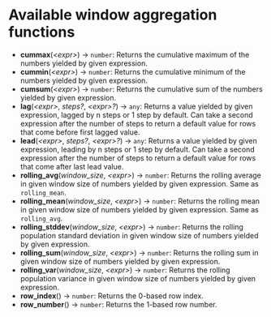 # Available window aggregation functions

- **cummax**(*\<expr\>*) -> `number`: Returns the cumulative maximum of the numbers yielded by given expression.
- **cummin**(*\<expr\>*) -> `number`: Returns the cumulative minimum of the numbers yielded by given expression.
- **cumsum**(*\<expr\>*) -> `number`: Returns the cumulative sum of the numbers yielded by given expression.
- **lag**(*\<expr\>*, *steps?*, *\<expr\>?*) -> `any`: Returns a value yielded by given expression, lagged by n steps or 1 step by default. Can take a second expression after the number of steps to return a default value for rows that come before first lagged value.
- **lead**(*\<expr\>*, *steps?*, *\<expr\>?*) -> `any`: Returns a value yielded by given expression, leading by n steps or 1 step by default. Can take a second expression after the number of steps to return a default value for rows that come after last lead value.
- **rolling_avg**(*window_size*, *\<expr\>*) -> `number`: Returns the rolling average in given window size of numbers yielded by given expression. Same as `rolling_mean`.
- **rolling_mean**(*window_size*, *\<expr\>*) -> `number`: Returns the rolling mean in given window size of numbers yielded by given expression. Same as `rolling_avg`.
- **rolling_stddev**(*window_size*, *\<expr\>*) -> `number`: Returns the rolling population standard deviation in given window size of numbers yielded by given expression.
- **rolling_sum**(*window_size*, *\<expr\>*) -> `number`: Returns the rolling sum in given window size of numbers yielded by given expression.
- **rolling_var**(*window_size*, *\<expr\>*) -> `number`: Returns the rolling population variance in given window size of numbers yielded by given expression.
- **row_index**() -> `number`: Returns the 0-based row index.
- **row_number**() -> `number`: Returns the 1-based row number.
